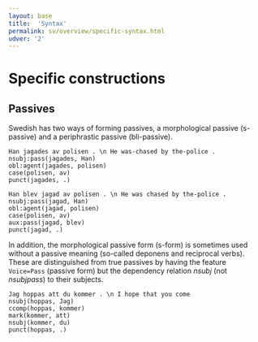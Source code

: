 ```yaml
---
layout: base
title:  'Syntax'
permalink: sv/overview/specific-syntax.html
udver: '2'
---
```


# Specific constructions

## Passives

Swedish has two ways of forming passives, a morphological passive (s-passive) and a periphrastic passive (bli-passive).

~~~ sdparse
Han jagades av polisen . \n He was-chased by the-police .
nsubj:pass(jagades, Han)
obl:agent(jagades, polisen)
case(polisen, av)
punct(jagades, .)
~~~

~~~ sdparse
Han blev jagad av polisen . \n He was chased by the-police .
nsubj:pass(jagad, Han)
obl:agent(jagad, polisen)
case(polisen, av)
aux:pass(jagad, blev)
punct(jagad, .)
~~~

In addition, the morphological passive form (s-form) is sometimes used without a passive meaning (so-called deponens and
reciprocal verbs). These are distinguished from true passives by having the feature `Voice=Pass` (passive form) but the dependency relation _nsubj_ (not _nsubjpass_) to their subjects.

~~~ sdparse
Jag hoppas att du kommer . \n I hope that you come
nsubj(hoppas, Jag)
ccomp(hoppas, kommer)
mark(kommer, att)
nsubj(kommer, du)
punct(hoppas, .)
~~~

